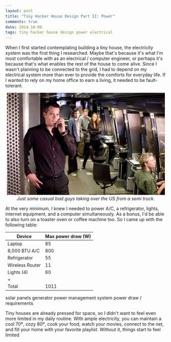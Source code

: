```yaml
---
layout: post
title: "Tiny Hacker House Design Part II: Power"
comments: true
date: 2014-10-08
tags: tiny hacker house design power electrical
---
```


When I first started contemplating building a tiny house, the electricity
system was the first thing I researched. Maybe that's because it's what I'm
most comfortable with as an electrical / computer engineer, or perhaps it's
because that's what enables the rest of the house to come alive. Since I wasn't
planning to be connected to the grid, I had to depend on my electrical system
more than ever to provide the comforts for everyday life.  If I wanted to rely
on my home office to earn a living, it needed to be fault-tolerant.

<center>
  <img src="/img/semi.jpg" alt="Semi">
  <div class="caption">
    <i>
      Just some casual bad guys taking over the US from a semi truck.
    </i>
  </div>
</center>

At the very minimum, I knew I needed to power A/C, a refrigerator, lights,
internet equipment, and a computer simultaneously. As a bonus, I'd be able to
also turn on a toaster oven or coffee machine too. So I came up with the
following table:

Device | Max power draw (W)
-|-
Laptop | 85
8,000 BTU A/C | 800
Refrigerator | 55
Wireless Router | 11
Lights (4) | 60
|=
Total | 1011

solar panels
generator
power management system
power draw / requirements


Tiny houses are already pressed for space, so I didn't want to feel even more
limited in my daily routine. With ample electricity, you can maintain a cool
70º, cozy 80º, cook your food, watch your movies, connect to the net, and fill
your home with your favorite playlist. Without it, things start to feel limited

